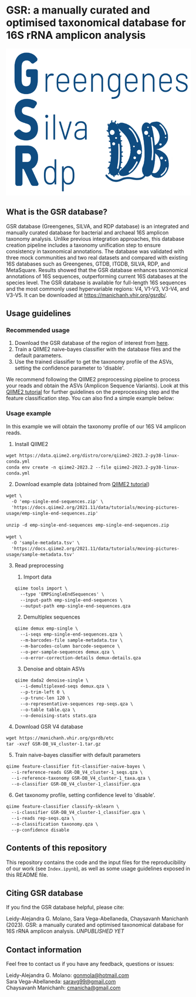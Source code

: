 # GSR: a manually curated and optimised taxonomical database for 16S rRNA amplicon analysis
<p align="center">
<img src="GSR_logo.png" height="400" />
</p>

## What is the GSR database?

GSR database (Greengenes, SILVA, and RDP database) is an integrated and manually curated database for bacterial and archaeal 16S amplicon taxonomy analysis. Unlike previous integration approaches, this database creation pipeline includes a taxonomy unification step to ensure consistency in taxonomical annotations. The database was validated with three mock communities and two real datasets and compared with existing 16S databases such as Greengenes, GTDB, ITGDB, SILVA, RDP, and MetaSquare. Results showed that the GSR database enhances taxonomical annotations of 16S sequences, outperforming current 16S databases at the species level. The GSR database is available for full-length 16S sequences and the most commonly used hypervariable regions: V4, V1-V3, V3-V4, and V3-V5. It can be downloaded at https://manichanh.vhir.org/gsrdb/. 

## Usage guidelines

### Recommended usage
1. Download the GSR database of the region of interest from [here](https://manichanh.vhir.org/gsrdb/).
2. Train a QIIME2 naive-bayes classifier with the database files and the default parameters.
3. Use the trained classifier to get the taxonomy profile of the ASVs, setting the confidence parameter to 'disable'. 

We recommend following the QIIME2 preprocessing pipeline to process your reads and obtain the ASVs (Amplicon Sequence Variants). Look at this [QIIME2 tutorial](https://docs.qiime2.org/2023.2/tutorials/moving-pictures-usage/) for further guidelines on the preprocessing step and the feature classification step. You can also find a simple example below:  

### Usage example

In this example we will obtain the taxonomy profile of our 16S V4 amplicon reads.

1. Install QIIME2
```
wget https://data.qiime2.org/distro/core/qiime2-2023.2-py38-linux-conda.yml
conda env create -n qiime2-2023.2 --file qiime2-2023.2-py38-linux-conda.yml
```

2. Download example data (obtained from [QIIME2 tutorial](https://docs.qiime2.org/2023.2/tutorials/moving-pictures-usage/))

```
wget \
  -O 'emp-single-end-sequences.zip' \
  'https://docs.qiime2.org/2021.11/data/tutorials/moving-pictures-usage/emp-single-end-sequences.zip'

unzip -d emp-single-end-sequences emp-single-end-sequences.zip

wget \
  -O 'sample-metadata.tsv' \
  'https://docs.qiime2.org/2021.11/data/tutorials/moving-pictures-usage/sample-metadata.tsv'
```

3. Read preprocessing 
	1. Import data
	```
	qiime tools import \
	  --type 'EMPSingleEndSequences' \
	  --input-path emp-single-end-sequences \
	  --output-path emp-single-end-sequences.qza
	```
	2. Demultiplex sequences
	```
	qiime demux emp-single \
	  --i-seqs emp-single-end-sequences.qza \
	  --m-barcodes-file sample-metadata.tsv \
	  --m-barcodes-column barcode-sequence \
	  --o-per-sample-sequences demux.qza \
	  --o-error-correction-details demux-details.qza
	```
	3. Denoise and obtain ASVs
	```
	qiime dada2 denoise-single \
	  --i-demultiplexed-seqs demux.qza \
	  --p-trim-left 0 \
	  --p-trunc-len 120 \
	  --o-representative-sequences rep-seqs.qza \
	  --o-table table.qza \
	  --o-denoising-stats stats.qza

	```

4. Download GSR V4 database
```
wget https://manichanh.vhir.org/gsrdb/etc
tar -xvzf GSR-DB_V4_cluster-1.tar.gz
```

5. Train naive-bayes classifier with default parameters

```
qiime feature-classifier fit-classifier-naive-bayes \
  --i-reference-reads GSR-DB_V4_cluster-1_seqs.qza \
  --i-reference-taxonomy GSR-DB_V4_cluster-1_taxa.qza \
  --o-classifier GSR-DB_V4_cluster-1_classifier.qza
```
6. Get taxonomy profile, setting confidence level to 'disable'. 
```
qiime feature-classifier classify-sklearn \
  --i-classifier GSR-DB_V4_cluster-1_classifier.qza \
  --i-reads rep-seqs.qza \
  --o-classification taxonomy.qza \
  --p-confidence disable
```

## Contents of this repository

This repository contains the code and the input files for the reproducibility of our work (see `Index.ipynb`), as well as some usage guidelines exposed in this README file. 

## Citing GSR database 

If you find the GSR database helpful, please cite:

Leidy-Alejandra G. Molano, Sara Vega-Abellaneda, Chaysavanh Manichanh (2023). GSR: a manually curated and optimised taxonomical database for 16S rRNA amplicon analysis. *UNPUBLISHED YET*

## Contact information

Feel free to contact us if you have any feedback, questions or issues:

Leidy-Alejandra G. Molano: gonmola@hotmail.com  
Sara Vega-Abellaneda: saravg99@gmail.com  
Chaysavanh Manichanh: cmanicha@gmail.com
